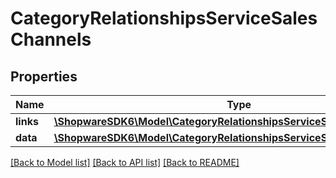 # CategoryRelationshipsServiceSalesChannels

## Properties
Name | Type | Description | Notes
------------ | ------------- | ------------- | -------------
**links** | [**\ShopwareSDK6\Model\CategoryRelationshipsServiceSalesChannelsLinks**](CategoryRelationshipsServiceSalesChannelsLinks.md) |  | [optional] 
**data** | [**\ShopwareSDK6\Model\CategoryRelationshipsServiceSalesChannelsData[]**](CategoryRelationshipsServiceSalesChannelsData.md) |  | [optional] 

[[Back to Model list]](../../README.md#documentation-for-models) [[Back to API list]](../../README.md#documentation-for-api-endpoints) [[Back to README]](../../README.md)

